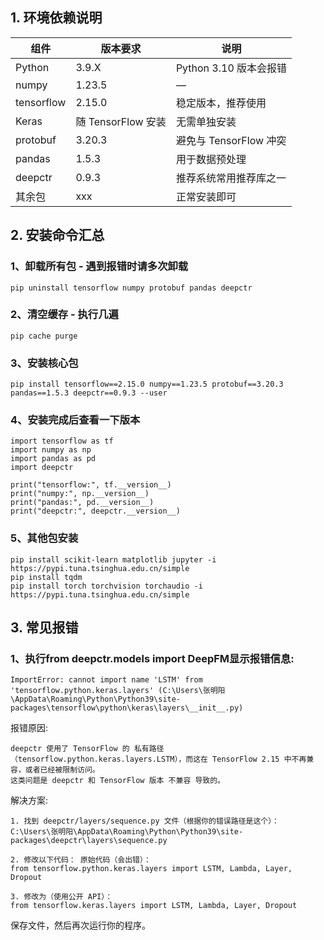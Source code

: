 ## 1. 环境依赖说明
| 组件           | 版本要求       | 说明                        |
|----------------|----------------|-----------------------------|
| Python         | 3.9.X            | Python 3.10 版本会报错       |
| numpy          | 1.23.5         | —                           |
| tensorflow     | 2.15.0         | 稳定版本，推荐使用          |
| Keras          | 随 TensorFlow 安装 | 无需单独安装               |
| protobuf       | 3.20.3         | 避免与 TensorFlow 冲突     |
| pandas         | 1.5.3          | 用于数据预处理              |
| deepctr        | 0.9.3          | 推荐系统常用推荐库之一      |
| 其余包          |xxx          | 正常安装即可       |


## 2. 安装命令汇总
### 1、卸载所有包 - 遇到报错时请多次卸载
 `````
pip uninstall tensorflow numpy protobuf pandas deepctr
`````
### 2、清空缓存 - 执行几遍
 `````
pip cache purge
`````

### 3、安装核心包
 `````
pip install tensorflow==2.15.0 numpy==1.23.5 protobuf==3.20.3 pandas==1.5.3 deepctr==0.9.3 --user
`````

### 4、安装完成后查看一下版本
 `````
import tensorflow as tf
import numpy as np
import pandas as pd
import deepctr

print("tensorflow:", tf.__version__)
print("numpy:", np.__version__)
print("pandas:", pd.__version__)
print("deepctr:", deepctr.__version__)
`````

### 5、其他包安装
`````
pip install scikit-learn matplotlib jupyter -i https://pypi.tuna.tsinghua.edu.cn/simple
pip install tqdm
pip install torch torchvision torchaudio -i https://pypi.tuna.tsinghua.edu.cn/simple
`````

## 3. 常见报错
### 1、执行from deepctr.models import DeepFM显示报错信息:
`````
ImportError: cannot import name 'LSTM' from 'tensorflow.python.keras.layers' (C:\Users\张明阳\AppData\Roaming\Python\Python39\site-packages\tensorflow\python\keras\layers\__init__.py)
`````
报错原因:
`````
deepctr 使用了 TensorFlow 的 私有路径（tensorflow.python.keras.layers.LSTM），而这在 TensorFlow 2.15 中不再兼容，或者已经被限制访问。
这类问题是 deepctr 和 TensorFlow 版本 不兼容 导致的。
`````
解决方案:
`````
1. 找到 deepctr/layers/sequence.py 文件（根据你的错误路径是这个）：
C:\Users\张明阳\AppData\Roaming\Python\Python39\site-packages\deepctr\layers\sequence.py

2. 修改以下代码： 原始代码（会出错）：
from tensorflow.python.keras.layers import LSTM, Lambda, Layer, Dropout

3. 修改为（使用公开 API）：
from tensorflow.keras.layers import LSTM, Lambda, Layer, Dropout
`````
保存文件，然后再次运行你的程序。